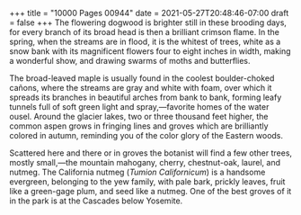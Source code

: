 +++
title = "10000 Pages 00944"
date = 2021-05-27T20:48:46-07:00
draft = false
+++
The flowering dogwood is brighter still in these brooding days, for every branch of its broad head is then a brilliant crimson flame. In the spring, when the streams are in flood, it is the whitest of trees, white as a snow bank with its magnificent flowers four to eight inches in width, making a wonderful show, and drawing swarms of moths and butterflies.

The broad-leaved maple is usually found in the coolest boulder-choked cañons, where the streams are gray and white with foam, over which it spreads its branches in beautiful arches from bank to bank, forming leafy tunnels full of soft green light and spray,—favorite homes of the water ousel. Around the glacier lakes, two or three thousand feet higher, the common aspen grows in fringing lines and groves which are brilliantly colored in autumn, reminding you of the color glory of the Eastern woods.

Scattered here and there or in groves the botanist will find a few other trees, mostly small,—the mountain mahogany, cherry, chestnut-oak, laurel, and nutmeg. The California nutmeg (_Tumion Californicum_) is a handsome evergreen, belonging to the yew family, with pale bark, prickly leaves, fruit like a green-gage plum, and seed like a nutmeg. One of the best groves of it in the park is at the Cascades below Yosemite.
